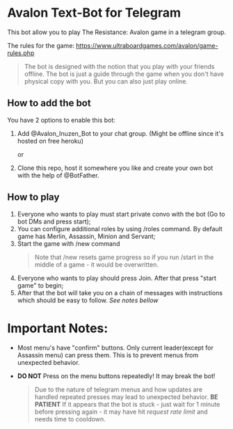 # Avalon Text-Bot for Telegram

This bot allow you to play The Resistance: Avalon game in a telegram group.

The rules for the game: https://www.ultraboardgames.com/avalon/game-rules.php

> The bot is designed with the notion that you play with your friends offline. The bot is just a guide through the game when you don't have physical copy with you. But you can also just play online.

## How to add the bot

You have 2 options to enable this bot:

1. Add @Avalon_Inuzen_Bot to your chat group. (Might be offline since it's hosted on free heroku)

   or
   
2. Clone this repo, host it somewhere you like and create your own bot with the help of @BotFather.

## How to play
1. Everyone who wants to play must start private convo with the bot (Go to bot DMs and press start);
2. You can configure additional roles by using /roles command. By default game has Merlin, Assassin, Minion and Servant;
3. Start the game with /new command
    > Note that /new resets game progress so if you run /start in the middle of a game - it would be overwritten.
4. Everyone who wants to play should press Join. After that press "start game" to begin;
5. After that the bot will take you on a chain of messages with instructions which should be easy to follow. _See notes bellow_

# Important Notes:

-   Most menu's have "confirm" buttons. Only current leader(except for Assassin menu) can press them. This is to prevent menus from unexpected behavior.

-   **DO NOT** Press on the menu buttons repeatedly! It may break the bot!
    > Due to the nature of telegram menus and how updates are handled repeated presses may lead to unexpected behavior. **BE PATIENT**
    > If it appears that the bot is stuck - just wait for 1 minute before pressing again - it may have hit _request rate limit_ and needs time to cooldown.
